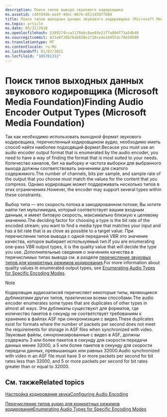 ```yaml
---
description: Поиск типов вывода звукового кодировщика
ms.assetid: cd47d45b-ea47-4dec-867e-d51145d7f084
title: Поиск типов выходных данных звукового кодировщика (Microsoft Media Foundation)
ms.topic: article
ms.date: 05/31/2018
ms.openlocfilehash: 5389274cca1178ebc0ae03e21f7a804f73a5db48
ms.sourcegitcommit: 831e8f3db78ab820e1710cede244553c70e50500
ms.translationtype: MT
ms.contentlocale: ru-RU
ms.lasthandoff: 01/07/2021
ms.locfileid: "105701312"
---
```

# <a name="finding-audio-encoder-output-types-microsoft-media-foundation"></a><span data-ttu-id="37c11-103">Поиск типов выходных данных звукового кодировщика (Microsoft Media Foundation)</span><span class="sxs-lookup"><span data-stu-id="37c11-103">Finding Audio Encoder Output Types (Microsoft Media Foundation)</span></span>

<span data-ttu-id="37c11-104">Так как необходимо использовать выходной формат звукового кодировщика, перечисленный кодировщиком аудио, необходимо иметь способ найти наиболее подходящий формат.</span><span class="sxs-lookup"><span data-stu-id="37c11-104">Because you must use an audio encoder output format that is enumerated by the audio encoder, you need to have a way of finding the format that is most suited to your needs.</span></span> <span data-ttu-id="37c11-105">Количество каналов, бит на выборку и частота выборки для выбранного выхода должны соответствовать значениям для сжатого содержимого.</span><span class="sxs-lookup"><span data-stu-id="37c11-105">The number of channels, bits per sample, and sample rate of the output that you choose must match the values for the content that you compress.</span></span> <span data-ttu-id="37c11-106">Однако кодировщик может поддерживать несколько типов в этих ограничениях.</span><span class="sxs-lookup"><span data-stu-id="37c11-106">However, the encoder may support several types within these constraints.</span></span>

<span data-ttu-id="37c11-107">Выбор типа — это скорость потока в закодированном потоке; Вы хотите найти тип мультимедиа, который соответствует вашим входным данным, и имеет битовую скорость, максимально близкую к целевому значению.</span><span class="sxs-lookup"><span data-stu-id="37c11-107">The deciding factor for choosing a type is the bit rate of the encoded stream; you want to find a media type that matches your input and has a bit rate that is as close as possible to a target value.</span></span> <span data-ttu-id="37c11-108">При перечислении типов вывода с одной передачей VBR это значение качества, которое выбирает используемый тип.</span><span class="sxs-lookup"><span data-stu-id="37c11-108">If you are enumerating one-pass VBR output types, it is the quality value that will decide the type you use.</span></span> <span data-ttu-id="37c11-109">Дополнительные сведения о значениях качества в перечислимых типах вывода см. в разделе [перечисление звуковых типов для конкретных режимов кодирования](enumeratingaudiotypesforspecificencodingmodes.md).</span><span class="sxs-lookup"><span data-stu-id="37c11-109">For more information about quality values in enumerated output types, see [Enumerating Audio Types for Specific Encoding Modes](enumeratingaudiotypesforspecificencodingmodes.md).</span></span>

> [!Note]  
>    <span data-ttu-id="37c11-110">Кодировщик аудиозаписей перечисляет некоторые типы, являющиеся дубликатами других типов, практически всеми способами.</span><span class="sxs-lookup"><span data-stu-id="37c11-110">The audio encoder enumerates some types that are duplicates of other types in almost all ways.</span></span> <span data-ttu-id="37c11-111">Эти дубликаты существуют для форматов, где количество пакетов в секунду не соответствует требованиям к хранению в файлах ASF при синхронизации с видео.</span><span class="sxs-lookup"><span data-stu-id="37c11-111">These duplicates exist for formats where the number of packets per second does not meet the requirements for storage in ASF files when synchronized with video.</span></span> <span data-ttu-id="37c11-112">Звуковые файлы, синхронизированные с видео в ASF, должны содержать 3 или более пакетов в секунду для скорости передачи данных менее 32000, а 5 или более пакетов в секунду для скорости передачи данных, превышающих или равных 32000.</span><span class="sxs-lookup"><span data-stu-id="37c11-112">Audio synchronized with video in an ASF file must have 3 or more packets per second for bit rates less than 32000, and 5 or more packets per second for bit rates greater than or equal to 32000.</span></span>

 

## <a name="related-topics"></a><span data-ttu-id="37c11-113">См. также</span><span class="sxs-lookup"><span data-stu-id="37c11-113">Related topics</span></span>

<dl> <dt>

[<span data-ttu-id="37c11-114">Настройка кодирования звука</span><span class="sxs-lookup"><span data-stu-id="37c11-114">Configuring Audio Encoding</span></span>](configuringaudioencoding.md)
</dt> <dt>

[<span data-ttu-id="37c11-115">Перечисление типов аудио для конкретных режимов кодирования</span><span class="sxs-lookup"><span data-stu-id="37c11-115">Enumerating Audio Types for Specific Encoding Modes</span></span>](enumeratingaudiotypesforspecificencodingmodes.md)
</dt> </dl>

 

 



